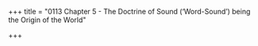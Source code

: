 +++
title = "0113 Chapter 5 - The Doctrine of Sound (‘Word-Sound’) being the Origin of the World"

+++



